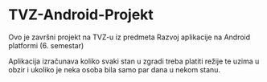# TVZ-Android-Projekt

Ovo je završni projekt na TVZ-u iz predmeta Razvoj aplikacije na Android platformi (6. semestar)

Aplikacija izračunava koliko svaki stan u zgradi treba platiti režije te uzima u obzir i ukoliko je neka osoba bila samo par dana u nekom stanu.
